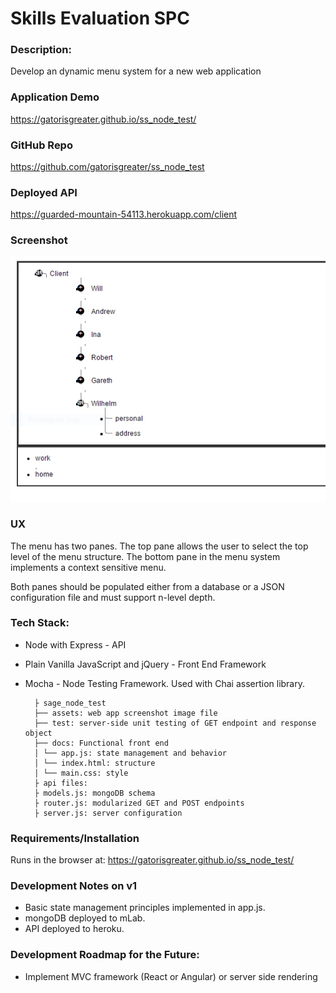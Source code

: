 # Skills Evaluation SPC

### Description:

Develop an dynamic menu system for a new web application

### Application Demo

https://gatorisgreater.github.io/ss_node_test/

### GitHub Repo

https://github.com/gatorisgreater/ss_node_test

### Deployed API

https://guarded-mountain-54113.herokuapp.com/client

### Screenshot
![Sage Node Developer Eval](https://github.com/gatorisgreater/ss_node_test/blob/master/assets/screenshot.PNG "Sage Node Developer Eval")

### UX

The menu has two panes. The top pane allows the user to select the top level of the menu structure. The bottom pane in the menu system implements a context sensitive menu.

Both panes should be populated either from a database or a JSON configuration file and must support n-level depth. 

### Tech Stack:

* Node with Express - API

* Plain Vanilla JavaScript and jQuery - Front End Framework

* Mocha - Node Testing Framework. Used with Chai assertion library.


	    ├ sage_node_test
	    ├── assets: web app screenshot image file	    
	    ├── test: server-side unit testing of GET endpoint and response object		    
	    ├── docs: Functional front end
	    │ └── app.js: state management and behavior
	    │ └── index.html: structure 	    
	    │ └── main.css: style     
	    ├ api files: 
	    ├ models.js: mongoDB schema
	    ├ router.js: modularized GET and POST endpoints
	    ├ server.js: server configuration 	    	    

### Requirements/Installation

Runs in the browser at: https://gatorisgreater.github.io/ss_node_test/

### Development Notes on v1

* Basic state management principles implemented in app.js.
* mongoDB deployed to mLab.
* API deployed to heroku.

### Development Roadmap for the Future:

* Implement MVC framework (React or Angular) or server side rendering